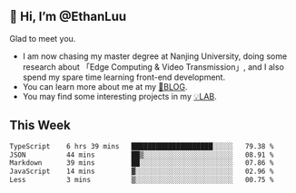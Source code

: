## 👋 Hi, I’m @EthanLuu

Glad to meet you.

- I am now chasing my master degree at Nanjing University, doing some research about 「Edge Computing & Video Transmission」, and I also spend my spare time learning front-end development.
- You can learn more about me at my [📝BLOG](https://blog.ethanloo.cn).
- You may find some interesting projects in my [💡LAB](https://lab.ethanloo.cn).

## This Week
<!--START_SECTION:waka-->

```txt
TypeScript    6 hrs 39 mins   ████████████████████░░░░░   79.38 %
JSON          44 mins         ██▒░░░░░░░░░░░░░░░░░░░░░░   08.91 %
Markdown      39 mins         ██░░░░░░░░░░░░░░░░░░░░░░░   07.86 %
JavaScript    14 mins         ▓░░░░░░░░░░░░░░░░░░░░░░░░   02.96 %
Less          3 mins          ▒░░░░░░░░░░░░░░░░░░░░░░░░   00.75 %
```

<!--END_SECTION:waka-->
